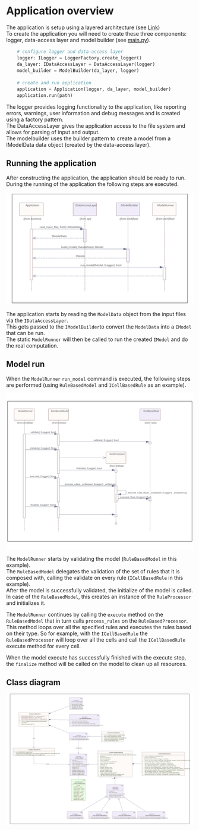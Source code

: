 # Application overview

The application is setup using a layered architecture (see [Link](architecture.md))  
To create the application you will need to create these three components: logger, data-access layer and model builder (see [main.py](https://github.com/Deltares/D-EcoImpact/blob/main/main.py)).  

```python
    # configure logger and data-access layer
    logger: ILogger = LoggerFactory.create_logger()
    da_layer: IDataAccessLayer = DataAccessLayer(logger)
    model_builder = ModelBuilder(da_layer, logger)

    # create and run application
    application = Application(logger, da_layer, model_builder)
    application.run(path)
``` 

The logger provides logging functionality to the application, like reporting errors, warnings, user information and debug messages and is created using a factory pattern.  
The DataAccessLayer gives the application access to the file system and allows for parsing of input and output.  
The modelbuilder uses the builder pattern to create a model from a IModelData data object (created by the data-access layer).  

## Running the application

After constructing the application, the application should be ready to run.  
During the running of the application the following steps are executed.  

![Application execution](../assets/images/Application_run.svg)

The application starts by reading the `ModelData` object from the input files via the `IDataAccessLayer`.  
This gets passed to the `IModelBuilder`to convert the `ModelData` into a `IModel` that can be run.  
The static `ModelRunner` will then be called to run the created `IModel` and do the real computation.

## Model run

When the `ModelRunner` `run_model` command is executed, the following steps are performed (using `RuleBasedModel` and `ICellBasedRule` as an example).

![Model execution](../assets/images/Model_run.svg)

The `ModelRunner` starts by validating the model (`RuleBasedModel` in this example).  
The `RuleBasedModel` delegates the validation of the set of rules that it is composed with, calling the validate on every rule (`ICellBasedRule` in this example).  
After the model is successfully validated, the initialize of the model is called. In case of the `RuleBasedModel`, this creates an instance of the `RuleProcessor` and initializes it.  

The `ModelRunner` continues by calling the `execute` method on the `RuleBasedModel` that in turn calls `process_rules` on the `RuleBasedProcessor`.  
This method loops over all the specified rules and executes the rules based on their type. So for example, with the `ICellBasedRule` the `RuleBasedProcessor` will loop over all the cells and call the `ICellBasedRule` execute method for every cell.

When the model execute has successfully finished with the execute step, the `finalize` method will be called on the model to clean up all resources.

## Class diagram

![Overview class diagram](../assets/images/Overview.svg)